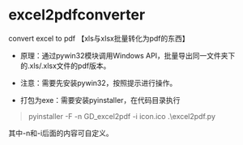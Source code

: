 # excel2pdfconverter
convert excel to pdf 【xls与xlsx批量转化为pdf的东西】

- 原理：通过pywin32模块调用Windows API，批量导出同一文件夹下的.xls/.xlsx文件的pdf版本。

- 注意：需要先安装pywin32，按照提示进行操作。

- 打包为exe：需要安装pyinstaller，在代码目录执行

>pyinstaller -F -n GD_excel2pdf -i icon.ico .\excel2pdf.py

其中-n和-i后面的内容可自定义。

